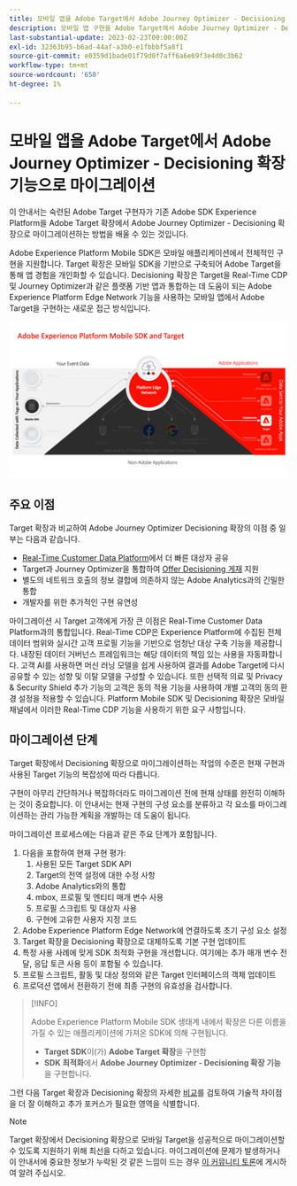 ```yaml
---
title: 모바일 앱을 Adobe Target에서 Adobe Journey Optimizer - Decisioning 확장 기능으로 마이그레이션
description: 모바일 앱 구현을 Adobe Target에서 Adobe Journey Optimizer - Decisioning 확장으로 마이그레이션하는 방법을 알아봅니다
last-substantial-update: 2023-02-23T00:00:00Z
exl-id: 32363b95-b6ad-44af-a3b0-e1fbbbf5a8f1
source-git-commit: e0359d1bade01f79d0f7aff6a6e69f3e4d0c3b62
workflow-type: tm+mt
source-wordcount: '650'
ht-degree: 1%

---
```


# 모바일 앱을 Adobe Target에서 Adobe Journey Optimizer - Decisioning 확장 기능으로 마이그레이션

이 안내서는 숙련된 Adobe Target 구현자가 기존 Adobe SDK Experience Platform을 Adobe Target 확장에서 Adobe Journey Optimizer - Decisioning 확장으로 마이그레이션하는 방법을 배울 수 있는 것입니다.

Adobe Experience Platform Mobile SDK은 모바일 애플리케이션에서 전체적인 구현을 지원합니다. Target 확장은 모바일 SDK을 기반으로 구축되어 Adobe Target을 통해 앱 경험을 개인화할 수 있습니다. Decisioning 확장은 Target을 Real-Time CDP 및 Journey Optimizer과 같은 플랫폼 기반 앱과 통합하는 데 도움이 되는 Adobe Experience Platform Edge Network 기능을 사용하는 모바일 앱에서 Adobe Target을 구현하는 새로운 접근 방식입니다.

![Decisioning 확장을 사용하여 Edge Network을 통해 Target에 연결하는 Mobile SDK을 보여 주는 다이어그램](assets/datacollection.png)

## 주요 이점

Target 확장과 비교하여 Adobe Journey Optimizer Decisioning 확장의 이점 중 일부는 다음과 같습니다.

* [Real-Time Customer Data Platform](https://experienceleague.adobe.com/ko/docs/platform-learn/tutorials/destinations/target/next-hit-personalization)에서 더 빠른 대상자 공유
* Target과 Journey Optimizer을 통합하여 [Offer Decisioning 게재](https://experienceleague.adobe.com/ko/docs/target/using/integrate/ajo/offer-decision) 지원
* 별도의 네트워크 호출의 정보 결합에 의존하지 않는 Adobe Analytics과의 긴밀한 통합
* 개발자를 위한 추가적인 구현 유연성

마이그레이션 시 Target 고객에게 가장 큰 이점은 Real-Time Customer Data Platform과의 통합입니다. Real-Time CDP은 Experience Platform에 수집된 전체 데이터 범위와 실시간 고객 프로필 기능을 기반으로 엄청난 대상 구축 기능을 제공합니다. 내장된 데이터 거버넌스 프레임워크는 해당 데이터의 책임 있는 사용을 자동화합니다. 고객 AI를 사용하면 머신 러닝 모델을 쉽게 사용하여 결과를 Adobe Target에 다시 공유할 수 있는 성향 및 이탈 모델을 구성할 수 있습니다. 또한 선택적 의료 및 Privacy &amp; Security Shield 추가 기능의 고객은 동의 적용 기능을 사용하여 개별 고객의 동의 환경 설정을 적용할 수 있습니다. Platform Mobile SDK 및 Decisioning 확장은 모바일 채널에서 이러한 Real-Time CDP 기능을 사용하기 위한 요구 사항입니다.

## 마이그레이션 단계

Target 확장에서 Decisioning 확장으로 마이그레이션하는 작업의 수준은 현재 구현과 사용된 Target 기능의 복잡성에 따라 다릅니다.

구현이 아무리 간단하거나 복잡하더라도 마이그레이션 전에 현재 상태를 완전히 이해하는 것이 중요합니다. 이 안내서는 현재 구현의 구성 요소를 분류하고 각 요소를 마이그레이션하는 관리 가능한 계획을 개발하는 데 도움이 됩니다.

마이그레이션 프로세스에는 다음과 같은 주요 단계가 포함됩니다.

1. 다음을 포함하여 현재 구현 평가:
   1. 사용된 모든 Target SDK API
   1. Target의 전역 설정에 대한 수정 사항
   1. Adobe Analytics와의 통합
   1. mbox, 프로필 및 엔티티 매개 변수 사용
   1. 프로필 스크립트 및 대상자 사용
   1. 구현에 고유한 사용자 지정 코드
1. Adobe Experience Platform Edge Network에 연결하도록 초기 구성 요소 설정
1. Target 확장을 Decisioning 확장으로 대체하도록 기본 구현 업데이트
1. 특정 사용 사례에 맞게 SDK 최적화 구현을 개선합니다. 여기에는 추가 매개 변수 전달, 응답 토큰 사용 등이 포함될 수 있습니다.
1. 프로필 스크립트, 활동 및 대상 정의와 같은 Target 인터페이스의 객체 업데이트
1. 프로덕션 앱에서 전환하기 전에 최종 구현의 유효성을 검사합니다.


>[!INFO]
>
>Adobe Experience Platform Mobile SDK 생태계 내에서 확장은 다른 이름을 가질 수 있는 애플리케이션에 가져온 SDK에 의해 구현됩니다.
>
> * **Target SDK**&#x200B;이(가) **Adobe Target 확장**&#x200B;을 구현함
> * **SDK 최적화**&#x200B;에서 **Adobe Journey Optimizer - Decisioning 확장 기능**&#x200B;을 구현합니다.

그런 다음 Target 확장과 Decisioning 확장의 자세한 [비교](comparison.md)를 검토하여 기술적 차이점을 더 잘 이해하고 추가 포커스가 필요한 영역을 식별합니다.

>[!NOTE]
>
>Target 확장에서 Decisioning 확장으로 모바일 Target을 성공적으로 마이그레이션할 수 있도록 지원하기 위해 최선을 다하고 있습니다. 마이그레이션에 문제가 발생하거나 이 안내서에 중요한 정보가 누락된 것 같은 느낌이 드는 경우 [이 커뮤니티 토론](https://experienceleaguecommunities.adobe.com/t5/adobe-experience-platform-data/tutorial-discussion-migrate-adobe-target-to-mobile-sdk-on-edge/m-p/747484?profile.language=ko#M625)에 게시하여 알려 주십시오.

